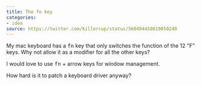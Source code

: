 ```yaml
---
title: The fn key
categories:
- idea
source: https://twitter.com/killercup/status/560494458819850240
---
```


My mac keyboard has a <kbd>fn</kbd> key that only switches the function of the 12 "F" keys. Why not allow it as a modifier for all the other keys?

I would love to use <kbd>fn</kbd> + arrow keys for window management.

How hard is it to patch a keyboard driver anyway?
